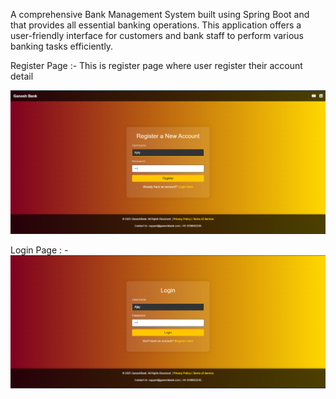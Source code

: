A comprehensive Bank Management System built using Spring Boot and that provides all essential banking operations. This application offers a user-friendly interface for customers and bank staff to perform various banking tasks efficiently. 




Register Page :- This is register page where user register their account detail 

![image alt](https://github.com/Ganesh2002f/Bank-App/blob/main/img2.png.png?raw=true)

Login Page : -
![image alt](https://github.com/Ganesh2002f/Bank-App/blob/main/img3.png?raw=true)

